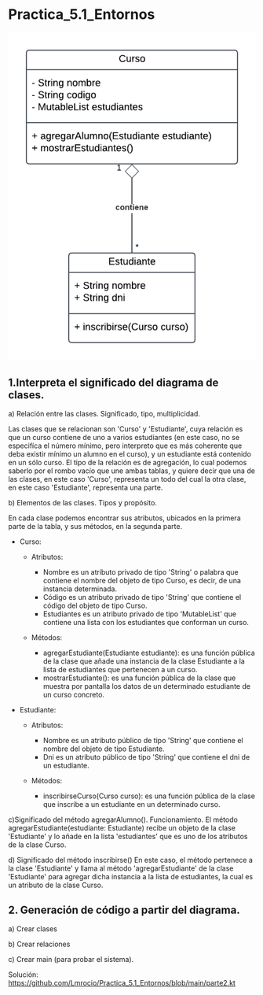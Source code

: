 # Practica_5.1_Entornos

![Diagrama](https://github.com/Lmrocio/Practica_5.1_Entornos/blob/main/Untitled%20Diagram.png?raw=true)


## 1.Interpreta el significado del diagrama de clases.

a) Relación entre las clases. Significado, tipo, multiplicidad. 

  Las clases que se relacionan son 'Curso' y 'Estudiante', cuya relación es que un curso contiene de uno a varios estudiantes 
  (en este caso, no se especifíca el número mínimo, pero interpreto que es más coherente que deba existir mínimo un alumno en
  el curso), y un estudiante está contenido en un sólo curso. El tipo de la relación es de agregación, lo cual podemos saberlo
  por el rombo vacío que une ambas tablas, y quiere decir que una de las clases, en este caso 'Curso', representa un todo del
  cual la otra clase, en este caso 'Estudiante', representa una parte.
  

b) Elementos de las clases. Tipos y propósito. 

En cada clase podemos encontrar sus atributos, ubicados en la primera parte de la tabla, y sus métodos, en la segunda parte.

- Curso:
  - Atributos:
    - Nombre es un atributo privado de tipo 'String' o palabra que contiene el nombre del objeto de tipo Curso, es decir, de una instancia determinada.
    - Código es un atributo privado de tipo 'String' que contiene el código del objeto de tipo Curso.
    - Estudiantes es un atributo privado de tipo 'MutableList' que contiene una lista con los estudiantes que conforman un curso.
      
  - Métodos:
    - agregarEstudiante(Estudiante estudiante): es una función pública de la clase que añade una instancia de la clase Estudiante a la lista de estudiantes que pertenecen a un curso.
    - mostrarEstudiante(): es una función pública de la clase que muestra por pantalla los datos de un determinado estudiante de un curso concreto.

- Estudiante:
  - Atributos:
    - Nombre es un atributo público de tipo 'String' que contiene el nombre del objeto de tipo Estudiante.
    - Dni es un atributo público de tipo 'String' que contiene el dni de un estudiante.
      
  - Métodos:
    - inscribirseCurso(Curso curso): es una función pública de la clase que inscribe a un estudiante en un determinado curso.


c)Significado del método agregarAlumno(). Funcionamiento. 
  El método agregarEstudiante(estudiante: Estudiante) recibe un objeto de la clase 'Estudiante' y lo añade en la lista 'estudiantes' que es uno de los
  atributos de la clase Curso.


d) Significado del método inscribirse()
En este caso, el método pertenece a la clase 'Estudiante' y llama al método 'agregarEstudiante' de la clase 'Estudiante' para agregar dicha instancia a la lista de estudiantes, la
cual es un atributo de la clase Curso.


## 2. Generación de código a partir del diagrama. 

a) Crear clases

b) Crear relaciones

c) Crear main (para probar el sistema).

Solución: https://github.com/Lmrocio/Practica_5.1_Entornos/blob/main/parte2.kt
